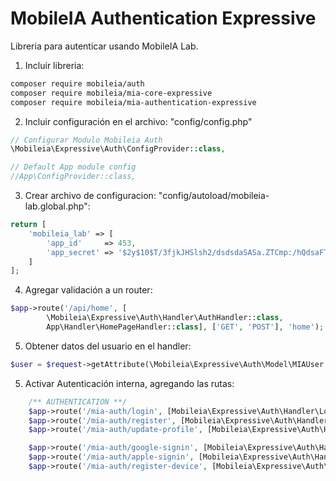 # MobileIA Authentication Expressive
Libreria para autenticar usando MobileIA Lab.

1. Incluir libreria:
```bash
composer require mobileia/auth
composer require mobileia/mia-core-expressive
composer require mobileia/mia-authentication-expressive
```
2. Incluir configuración en el archivo: "config/config.php"
```php
// Configurar Modulo Mobileia Auth
\Mobileia\Expressive\Auth\ConfigProvider::class,

// Default App module config
//App\ConfigProvider::class,
```
3. Crear archivo de configuracion: "config/autoload/mobileia-lab.global.php":
```php
return [
    'mobileia_lab' => [
        'app_id'     => 453,
        'app_secret' => '$2y$10$T/3fjkJHSlsh2/dsdsdaSASa.ZTCmp:/hQdsaFTf6/p.'
    ]
];
```
4. Agregar validación a un router:
```php
$app->route('/api/home', [
        \Mobileia\Expressive\Auth\Handler\AuthHandler::class,
        App\Handler\HomePageHandler::class], ['GET', 'POST'], 'home');
```
5. Obtener datos del usuario en el handler:
```php
$user = $request->getAttribute(\Mobileia\Expressive\Auth\Model\MIAUser::class);
```
5. Activar Autenticación interna, agregando las rutas:
```php
    /** AUTHENTICATION **/
    $app->route('/mia-auth/login', [Mobileia\Expressive\Auth\Handler\LoginInternalHandler::class], ['GET', 'POST', 'OPTIONS', 'HEAD'], 'mia_auth.login');
    $app->route('/mia-auth/register', [Mobileia\Expressive\Auth\Handler\RegisterInternalHandler::class], ['GET', 'POST', 'OPTIONS', 'HEAD'], 'mia_auth.register');
    $app->route('/mia-auth/update-profile', [Mobileia\Expressive\Auth\Handler\UpdateProfileHandler::class], ['GET', 'POST', 'OPTIONS', 'HEAD'], 'mia_auth.update-profile');

    $app->route('/mia-auth/google-signin', [Mobileia\Expressive\Auth\Handler\GoogleSignInHandler::class], ['GET', 'POST', 'OPTIONS', 'HEAD'], 'mia_auth.google-signin');
    $app->route('/mia-auth/apple-signin', [Mobileia\Expressive\Auth\Handler\AppleSignInHandler::class], ['GET', 'POST', 'OPTIONS', 'HEAD'], 'mia_auth.apple-signin');
    $app->route('/mia-auth/register-device', [Mobileia\Expressive\Auth\Handler\RegisterDeviceHandler::class], ['GET', 'POST', 'OPTIONS', 'HEAD'], 'mia_auth.register-device');
```